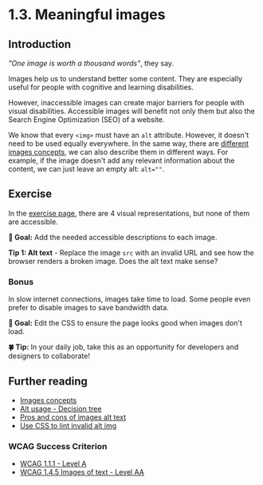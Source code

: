 # 1.3. Meaningful images

## Introduction

_"One image is worth a thousand words"_, they say.

Images help us to understand better some content. They are especially useful for people with cognitive and learning disabilities.

However, inaccessible images can create major barriers for people with visual disabilities. Accessible images will benefit not only them but also the Search Engine Optimization (SEO) of a website.

We know that every `<img>` must have an `alt` attribute. However, it doesn't need to be used equally everywhere.
In the same way, there are [different images concepts](https://www.w3.org/WAI/tutorials/images), we can also describe them in different ways.
For example, if the image doesn't add any relevant information about the content, we can just leave an empty alt: `alt=""`.

## Exercise

In the [exercise page](../exercises/1.3.html),
there are 4 visual representations, but none of them are accessible.

**🎯 Goal:** Add the needed accessible descriptions to each image.

**Tip 1: Alt text** - Replace the image `src` with an invalid URL and see how the browser renders a broken image. Does the alt text make sense?

### Bonus

In slow internet connections, images take time to load. Some people even prefer to disable images to save bandwidth data.

**🎯 Goal:** Edit the CSS to ensure the page looks good when images don't load.

**🍀 Tip:** In your daily job, take this as an opportunity for developers and designers to collaborate!

## Further reading

- [Images concepts](https://www.w3.org/WAI/tutorials/images)
- [Alt usage - Decision tree](https://www.w3.org/wai/tutorials/images/decision-tree/)
- [Pros and cons of images alt text](https://twitter.com/thingskatedid/status/1360331792067166208?s=20)
- [Use CSS to lint invalid alt img](https://twitter.com/geoffreycrofte/status/1274652138854121474?s=21)

### WCAG Success Criterion

- [WCAG 1.1.1 - Level A](https://www.w3.org/TR/WCAG21/#text-alternatives)
- [WCAG 1.4.5 Images of text - Level AA](https://www.w3.org/TR/WCAG21/#images-of-text)
